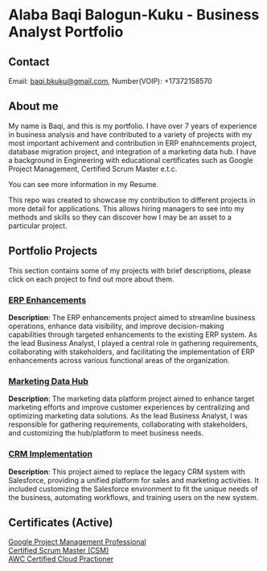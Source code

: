 # Alaba Baqi Balogun-Kuku - Business Analyst Portfolio
## Contact
Email: baqi.bkuku@gmail.com, Number(VOIP): +17372158570

## About me
My name is Baqi, and this is my portfolio.
I have over 7 years of experience in business analysis and have contributed to a variety of projects with my most important achivement and contribution in  ERP enahncements project, database migration project, and integration of a marketing data hub.
I have a background in Engineering with educational certificates such as Google Project Management, Certified Scrum Master e.t.c.

You can see more information in my Resume.

This repo was created to showcase my contribution to different projects in more detail for applications. This allows hiring managers to see into my methods and skills so they can discover how I may be an asset to a particular project.

## Portfolio Projects
This section contains some of my projects with brief descriptions, please click on each project to find out more about them.

### [ERP Enhancements](https://github.com/EmerumVII/Business-Analyst-Portfolio/blob/main/Portfolio%20Projects/BA%20Portfolio-ERP%20Enhancement%20Project.pdf)
**Description**: The ERP enhancements project aimed to streamline business operations, enhance data visibility, and improve decision-making capabilities through targeted enhancements to the existing ERP system. As the lead Business Analyst, I played a central role in gathering requirements, collaborating with stakeholders, and facilitating the implementation of ERP enhancements across various functional areas of the organization.

### [Marketing Data Hub](https://github.com/EmerumVII/Business-Analyst-Portfolio/blob/main/Portfolio%20Projects/BA%20Portfolio-MDH%20Project.pdf)
**Description**: The marketing data platform project aimed to enhance target marketing efforts and improve customer experiences by centralizing and optimizing marketing data solutions. As the lead Business Analyst, I was responsible for gathering requirements, collaborating with stakeholders, and customizing the hub/platform to meet business needs.

### [CRM Implementation](https://github.com/EmerumVII/Business-Analyst-Portfolio/blob/main/Portfolio%20Projects/BA%20Portfolio-CRM%20Implementation%20Project.pdf)
**Description**: This project aimed to replace the legacy CRM system with Salesforce, providing a unified platform for sales and marketing activities. It included customizing the Salesforce environment to fit the unique needs of the business, automating workflows, and training users on the new system.

## Certificates (Active)
[Google Project Management Professional](https://github.com/EmerumVII/Business-Analyst-Portfolio/blob/main/Certificates/Google%20Project%20Management%20Certificate%20-%203RDBJAW2JEFE.pdf)  
[Certified Scrum Master (CSM)](https://github.com/EmerumVII/Business-Analyst-Portfolio/blob/main/Certificates/ScrumAlliance_CSM_Certificate.pdf)  
[AWC Certified Cloud Practioner](https://github.com/EmerumVII/Business-Analyst-Portfolio/blob/main/Certificates/AWS%20Certified%20Cloud%20Practitioner%20Certificate.pdf)
